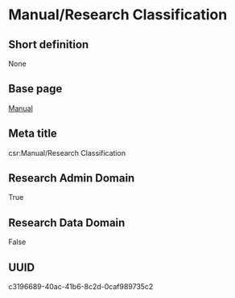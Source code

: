 # Manual/Research Classification
## Short definition
None
## Base page
[Manual](../Objects/Manual.md)
## Meta title
csr:Manual/Research Classification
## Research Admin Domain
True
## Research Data Domain
False
## UUID
c3196689-40ac-41b6-8c2d-0caf989735c2
